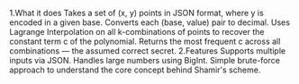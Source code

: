 1.What it does
Takes a set of (x, y) points in JSON format, where y is encoded in a given base.
Converts each (base, value) pair to decimal.
Uses Lagrange Interpolation on all k-combinations of points to recover the constant term c of the polynomial.
Returns the most frequent c across all combinations — the assumed correct secret.
2.Features
Supports multiple inputs via JSON.
Handles large numbers using BigInt.
Simple brute-force approach to understand the core concept behind Shamir's scheme.
